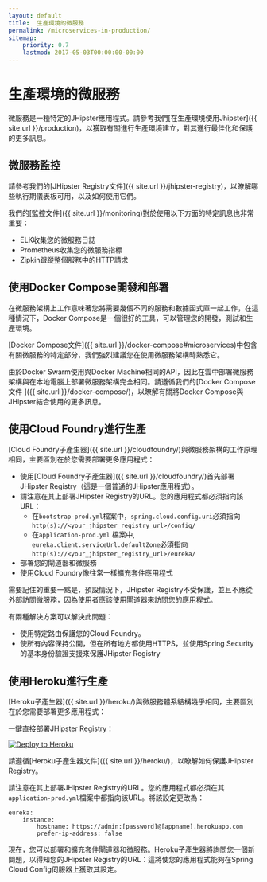 ```yaml
---
layout: default
title:  生產環境的微服務
permalink: /microservices-in-production/
sitemap:
    priority: 0.7
    lastmod: 2017-05-03T00:00:00-00:00
---
```


# <i class="fa fa-cloud"></i> 生產環境的微服務

微服務是一種特定的JHipster應用程式。請參考我們[在生產環境使用Jhipster]({{ site.url }}/production)，以獲取有關進行生產環境建立，對其進行最佳化和保護的更多訊息。

## <a name="elk"></a> 微服務監控

請參考我們的[JHipster Registry文件]({{ site.url }}/jhipster-registry)，以瞭解哪些執行期儀表板可用，以及如何使用它們。

我們的[監控文件]({{ site.url }}/monitoring)對於使用以下方面的特定訊息也非常重要：

- ELK收集您的微服務日誌
- Prometheus收集您的微服務指標
- Zipkin跟蹤整個服務中的HTTP請求

## <a name="docker_compose"></a> 使用Docker Compose開發和部署

在微服務架構上工作意味著您將需要幾個不同的服務和數據函式庫一起工作，在這種情況下，Docker Compose是一個很好的工具，可以管理您的開發，測試和生產環境。

[Docker Compose文件]({{ site.url }}/docker-compose#microservices)中包含有關微服務的特定部分，我們強烈建議您在使用微服務架構時熟悉它。

由於Docker Swarm使用與Docker Machine相同的API，因此在雲中部署微服務架構與在本地電腦上部署微服務架構完全相同。請遵循我們的[Docker Compose文件 ]({{ site.url }}/docker-compose/)，以瞭解有關將Docker Compose與JHipster結合使用的更多訊息。

## <a name="cloudfoundry"></a> 使用Cloud Foundry進行生產

[Cloud Foundry子產生器]({{ site.url }}/cloudfoundry/)與微服務架構的工作原理相同，主要區別在於您需要部署更多應用程式：

- 使用[Cloud Foundry子產生器]({{ site.url }}/cloudfoundry/)首先部署JHipster Registry（這是一個普通的JHipster應用程式）。
- 請注意在其上部署JHipster Registry的URL。您的應用程式都必須指向該URL：
  - 在`bootstrap-prod.yml`檔案中，`spring.cloud.config.uri`必須指向`http(s)://<your_jhipster_registry_url>/config/`
  - 在`application-prod.yml` 檔案中, `eureka.client.serviceUrl.defaultZone`必須指向`http(s)://<your_jhipster_registry_url>/eureka/`
- 部署您的閘道器和微服務
- 使用Cloud Foundry像往常一樣擴充套件應用程式

需要記住的重要一點是，預設情況下，JHipster Registry不受保護，並且不應從外部訪問微服務，因為使用者應該使用閘道器來訪問您的應用程式。

有兩種解決方案可以解決此問題：

- 使用特定路由保護您的Cloud Foundry。
- 使所有內容保持公開，但在所有地方都使用HTTPS，並使用Spring Security的基本身份驗證支援來保護JHipster Registry

## <a name="heroku"></a> 使用Heroku進行生產

[Heroku子產生器]({{ site.url }}/heroku/)與微服務體系結構幾乎相同，主要區別在於您需要部署更多應用程式：

一鍵直接部署JHipster Registry：

[![Deploy to Heroku](https://camo.githubusercontent.com/c0824806f5221ebb7d25e559568582dd39dd1170/68747470733a2f2f7777772e6865726f6b7563646e2e636f6d2f6465706c6f792f627574746f6e2e706e67)](https://dashboard.heroku.com/new?&template=https%3A%2F%2Fgithub.com%2Fjhipster%2Fjhipster-registry)

請遵循[Heroku子產生器文件]({{ site.url }}/heroku/)，以瞭解如何保護JHipster Registry。

請注意在其上部署JHipster Registry的URL。您的應用程式都必須在其`application-prod.yml`檔案中都指向該URL。將該設定更改為：

    eureka:
        instance:
            hostname: https://admin:[password]@[appname].herokuapp.com
            prefer-ip-address: false

現在，您可以部署和擴充套件閘道器和微服務。Heroku子產生器將詢問您一個新問題，以得知您的JHipster Registry的URL：這將使您的應用程式能夠在Spring Cloud Config伺服器上獲取其設定。
